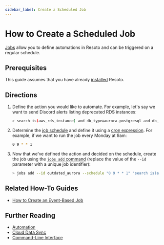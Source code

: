 ```yaml
---
sidebar_label: Create a Scheduled Job
---
```


# How to Create a Scheduled Job

[Jobs](docs/concepts/automation/index.md) allow you to define automations in Resoto and can be triggered on a regular schedule.

## Prerequisites

This guide assumes that you have already [installed](../../getting-started/install-resoto/index.md) Resoto.

## Directions

1. Define the action you would like to automate. For example, let's say we want to send Discord alerts listing deprecated RDS instances:

   ```bash
   > search is(aws_rds_instance) and db_type=aurora-postgresql and db_version~11 | discord title="Outdated Aurora databases found." message="This version is outdated and should be migrated!"
   ```

2. Determine the [job schedule](docs/concepts/automation/index.md#schedule-trigger) and define it using a [cron expression](https://crontab.guru). For example, if we want to run the job every Monday at 9am:

   ```bash
   0 9 * * 1
   ```

3. Now that we've defined the action and decided on the schedule, create the job using the [`jobs add` command](../../reference/cli/action-commands/jobs/add.md) (replace the value of the `--id` parameter with a unique job identifier):

   ```bash
   > jobs add --id outdated_aurora --schedule "0 9 * * 1" 'search is(aws_rds_instance) and db_type=aurora-postgresql and db_version~11 | discord title="Outdated Aurora databases found." message="This version is outdated and should be migrated!"'
   ```

## Related How-To Guides

- [How to Create an Event-Based Job](./create-an-event-based-job.md)

## Further Reading

- [Automation](docs/concepts/automation/index.md)
- [Cloud Data Sync](docs/concepts/cloud-data-sync/index.md)
- [Command-Line Interface](../../reference/cli/index.md)
